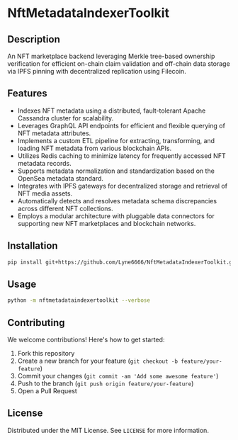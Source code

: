 # NftMetadataIndexerToolkit

## Description

An NFT marketplace backend leveraging Merkle tree-based ownership verification for efficient on-chain claim validation and off-chain data storage via IPFS pinning with decentralized replication using Filecoin.

## Features

- Indexes NFT metadata using a distributed, fault-tolerant Apache Cassandra cluster for scalability.
- Leverages GraphQL API endpoints for efficient and flexible querying of NFT metadata attributes.
- Implements a custom ETL pipeline for extracting, transforming, and loading NFT metadata from various blockchain APIs.
- Utilizes Redis caching to minimize latency for frequently accessed NFT metadata records.
- Supports metadata normalization and standardization based on the OpenSea metadata standard.
- Integrates with IPFS gateways for decentralized storage and retrieval of NFT media assets.
- Automatically detects and resolves metadata schema discrepancies across different NFT collections.
- Employs a modular architecture with pluggable data connectors for supporting new NFT marketplaces and blockchain networks.
## Installation

```bash
pip install git+https://github.com/Lyne6666/NftMetadataIndexerToolkit.git
```

## Usage

```bash
python -m nftmetadataindexertoolkit --verbose
```

## Contributing

We welcome contributions! Here's how to get started:

1. Fork this repository
2. Create a new branch for your feature (`git checkout -b feature/your-feature`)
3. Commit your changes (`git commit -am 'Add some awesome feature'`)
4. Push to the branch (`git push origin feature/your-feature`)
5. Open a Pull Request

## License

Distributed under the MIT License. See `LICENSE` for more information.
